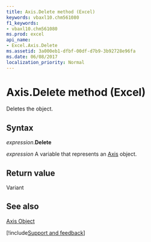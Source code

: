 ```yaml
---
title: Axis.Delete method (Excel)
keywords: vbaxl10.chm561080
f1_keywords:
- vbaxl10.chm561080
ms.prod: excel
api_name:
- Excel.Axis.Delete
ms.assetid: 3a000eb1-dfbf-00df-d7b9-3b92728e96fa
ms.date: 06/08/2017
localization_priority: Normal
---
```



# Axis.Delete method (Excel)

Deletes the object.


## Syntax

_expression_.**Delete**

_expression_ A variable that represents an [Axis](Excel.Axis-graph-object.md) object.


## Return value

Variant


## See also


[Axis Object](Excel.Axis(object).md)

[!include[Support and feedback](~/includes/feedback-boilerplate.md)]